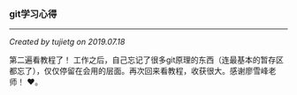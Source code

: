 ### git学习心得

---

*Created by tujietg on 2019.07.18*

第二遍看教程了！ 工作之后，自己忘记了很多git原理的东西（连最基本的暂存区都忘了），仅仅停留在会用的层面。再次回来看教程，收获很大。感谢廖雪峰老师！ ❤️。

